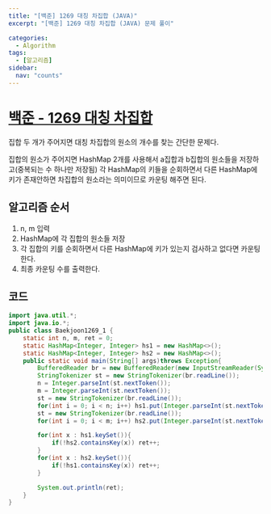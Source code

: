 ```yaml
---
title: "[백준] 1269 대칭 차집합 (JAVA)"
excerpt: "[백준] 1269 대칭 차집합 (JAVA) 문제 풀이"

categories:
  - Algorithm
tags:
  - [알고리즘]
sidebar:
  nav: "counts"
---
```


# [백준 - 1269 대칭 차집합](https://www.acmicpc.net/problem/1269)

집합 두 개가 주어지면 대칭 차집합의 원소의 개수를 찾는 간단한 문제다.

집합의 원소가 주어지면 HashMap 2개를 사용해서 a집합과 b집합의 원소들을 저장하고(중복되는 수 하나만 저장됨) 각 HashMap의 키들을 순회하면서 다른 HashMap에 키가 존재안하면 차집합의 원소라는 의미이므로 카운팅 해주면 된다.

## 알고리즘 순서

1. n, m 입력
2. HashMap에 각 집합의 원소들 저장
3. 각 집합의 키를 순회하면서 다른 HashMap에 키가 있는지 검사하고 없다면 카운팅한다.
4. 최종 카운팅 수를 출력한다.

## 코드

```java
import java.util.*;
import java.io.*;
public class Baekjoon1269_1 {
    static int n, m, ret = 0;
    static HashMap<Integer, Integer> hs1 = new HashMap<>();
    static HashMap<Integer, Integer> hs2 = new HashMap<>();
    public static void main(String[] args)throws Exception{
        BufferedReader br = new BufferedReader(new InputStreamReader(System.in));
        StringTokenizer st = new StringTokenizer(br.readLine());
        n = Integer.parseInt(st.nextToken());
        m = Integer.parseInt(st.nextToken());
        st = new StringTokenizer(br.readLine());
        for(int i = 0; i < n; i++) hs1.put(Integer.parseInt(st.nextToken()), 1);
        st = new StringTokenizer(br.readLine());
        for(int i = 0; i < m; i++) hs2.put(Integer.parseInt(st.nextToken()), 1);

        for(int x : hs1.keySet()){
            if(!hs2.containsKey(x)) ret++;
        }
        for(int x : hs2.keySet()){
            if(!hs1.containsKey(x)) ret++;
        }

        System.out.println(ret);
    }
}
```
